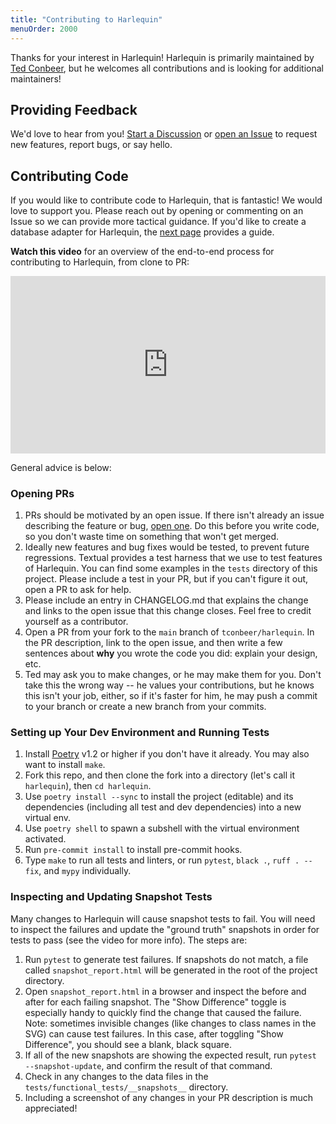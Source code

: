```yaml
---
title: "Contributing to Harlequin"
menuOrder: 2000
---
```


Thanks for your interest in Harlequin! Harlequin is primarily maintained by [Ted Conbeer](https://tedconbeer.com), but he welcomes all contributions and is looking for additional maintainers!

## Providing Feedback

We'd love to hear from you! [Start a Discussion](https://github.com/tconbeer/harlequin/discussions) or [open an Issue](https://github.com/tconbeer/harlequin/issues/new) to request new features, report bugs, or say hello.

## Contributing Code

If you would like to contribute code to Harlequin, that is fantastic! We would love to support you. Please reach out by opening or commenting on an Issue so we can provide more tactical guidance. If you'd like to create a database adapter for Harlequin, the [next page](adapter-guide) provides a guide.

**Watch this video** for an overview of the end-to-end process for contributing to Harlequin, from clone to PR:

<div style="position: relative; padding-bottom: 56.25%; height: 0;">
    <iframe title="Video: Contributing to Harlequin" style="position: absolute; top: 0; left: 0; width: 100%; height: 100%; border: 0;" src="https://www.tella.tv/video/cls3nmne700000gl4bcp91arr/embed?b=0&title=1&a=1&loop=0&t=0&muted=0" allowfullscreen allowtransparency>
    </iframe>
</div>

General advice is below:

### Opening PRs

1. PRs should be motivated by an open issue. If there isn't already an issue describing the feature or bug, [open one](https://github.com/tconbeer/harlequin/issues/new). Do this before you write code, so you don't waste time on something that won't get merged.
2. Ideally new features and bug fixes would be tested, to prevent future regressions. Textual provides a test harness that we use to test features of Harlequin. You can find some examples in the `tests` directory of this project. Please include a test in your PR, but if you can't figure it out, open a PR to ask for help.
3. Please include an entry in CHANGELOG.md that explains the change and links to the open issue that this change closes. Feel free to credit yourself as a contributor.
4. Open a PR from your fork to the `main` branch of `tconbeer/harlequin`. In the PR description, link to the open issue, and then write a few sentences about **why** you wrote the code you did: explain your design, etc.
5. Ted may ask you to make changes, or he may make them for you. Don't take this the wrong way -- he values your contributions, but he knows this isn't your job, either, so if it's faster for him, he may push a commit to your branch or create a new branch from your commits.

### Setting up Your Dev Environment and Running Tests

1. Install [Poetry](https://python-poetry.org/) v1.2 or higher if you don't have it already. You may also want to install `make`.
1. Fork this repo, and then clone the fork into a directory (let's call it `harlequin`), then `cd harlequin`.
1. Use `poetry install --sync` to install the project (editable) and its dependencies (including all test and dev dependencies) into a new virtual env.
1. Use `poetry shell` to spawn a subshell with the virtual environment activated.
1. Run `pre-commit install` to install pre-commit hooks.
1. Type `make` to run all tests and linters, or run `pytest`, `black .`, `ruff . --fix`, and `mypy` individually.

### Inspecting and Updating Snapshot Tests

Many changes to Harlequin will cause snapshot tests to fail. You will need to inspect the failures and update the "ground truth" snapshots in order for tests to pass (see the video for more info). The steps are:

1. Run `pytest` to generate test failures. If snapshots do not match, a file called `snapshot_report.html` will be generated in the root of the project directory.
2. Open `snapshot_report.html` in a browser and inspect the before and after for each failing snapshot. The "Show Difference" toggle is especially handy to quickly find the change that caused the failure. Note: sometimes invisible changes (like changes to class names in the SVG) can cause test failures. In this case, after toggling "Show Difference", you should see a blank, black square.
3. If all of the new snapshots are showing the expected result, run `pytest --snapshot-update`, and confirm the result of that command.
4. Check in any changes to the data files in the `tests/functional_tests/__snapshots__` directory.
5. Including a screenshot of any changes in your PR description is much appreciated!
